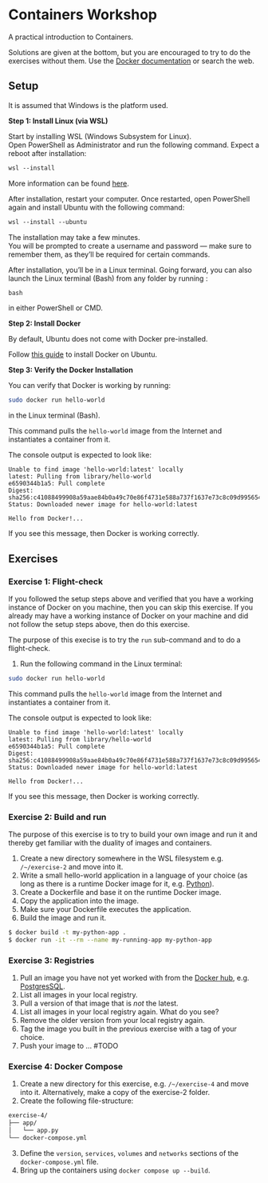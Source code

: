 # Containers Workshop

A practical introduction to Containers.

Solutions are given at the bottom, but you are encouraged to try to do the exercises without them. Use the [Docker documentation](https://docs.docker.com/) or search the web.

## Setup

It is assumed that Windows is the platform used.

<b> Step 1: Install Linux (via WSL) </b>

Start by installing WSL (Windows Subsystem for Linux).  
Open PowerShell as Administrator and run the following command. Expect a reboot after installation:

```ps
wsl --install
```

More information can be found [here](https://learn.microsoft.com/en-us/windows/wsl/install). 

After installation, restart your computer. Once restarted, open PowerShell again and install Ubuntu with the following command:

```ps
wsl --install --ubuntu
```

The installation may take a few minutes.  
You will be prompted to create a username and password — make sure to remember them, as they’ll be required for certain commands.

After installation, you’ll be in a Linux terminal.
Going forward, you can also launch the Linux terminal (Bash) from any folder by running :

```ps
bash
```

in either PowerShell or CMD.

<b> Step 2: Install Docker </b>

By default, Ubuntu does not come with Docker pre-installed.

Follow [this guide](https://docs.docker.com/engine/install/ubuntu/) to install Docker on Ubuntu.

<b> Step 3: Verify the Docker Installation </b>

You can verify that Docker is working by running:

```bash
sudo docker run hello-world
```

in the Linux terminal (Bash).

This command pulls the `hello-world` image from the Internet and instantiates a container from it.

The console output is expected to look like:

```log
Unable to find image 'hello-world:latest' locally
latest: Pulling from library/hello-world
e6590344b1a5: Pull complete
Digest: sha256:c41088499908a59aae84b0a49c70e86f4731e588a737f1637e73c8c09d995654
Status: Downloaded newer image for hello-world:latest

Hello from Docker!...
```

If you see this message, then Docker is working correctly.

## Exercises

### Exercise 1: Flight-check

If you followed the setup steps above and verified that you have a working instance of Docker on you machine, then you can skip this exercise. If you already may have a working instance of Docker on your machine and did not follow the setup steps above, then do this exercise.

The purpose of this execise is to try the `run` sub-command and to do a flight-check.

1. Run the following command in the Linux terminal:

```bash
sudo docker run hello-world
```

This command pulls the `hello-world` image from the Internet and instantiates a container from it.

The console output is expected to look like:

```log
Unable to find image 'hello-world:latest' locally
latest: Pulling from library/hello-world
e6590344b1a5: Pull complete
Digest: sha256:c41088499908a59aae84b0a49c70e86f4731e588a737f1637e73c8c09d995654
Status: Downloaded newer image for hello-world:latest

Hello from Docker!...
```

If you see this message, then Docker is working correctly.

### Exercise 2: Build and run

The purpose of this exercise is to try to build your own image and run it and thereby get familiar with the duality of images and containers.

1. Create a new directory somewhere in the WSL filesystem e.g. `/~/exercise-2` and move into it.
2. Write a small hello-world application in a language of your choice (as long as there is a runtime Docker image for it, e.g. [Python](https://hub.docker.com/_/python)).
3. Create a Dockerfile and base it on the runtime Docker image.
4. Copy the application into the image.
5. Make sure your Dockerfile executes the application.
6. Build the image and run it.

```bash
$ docker build -t my-python-app .
$ docker run -it --rm --name my-running-app my-python-app
```

### Exercise 3: Registries

1. Pull an image you have not yet worked with from the [Docker hub](https://hub.docker.com), e.g. [PostgresSQL](https://hub.docker.com/r/bitnami/postgresql).
2. List all images in your local registry.
3. Pull a version of that image that is *not* the latest.
4. List all images in your local registry again. What do you see?
5. Remove the older version from your local registry again.
6. Tag the image you built in the previous exercise with a tag of your choice.
7. Push your image to ... #TODO

### Exercise 4: Docker Compose

1. Create a new directory for this exercise, e.g. `/~/exercise-4` and move into it. Alternatively, make a copy of the exercise-2 folder.
2. Create the following file-structure:

```txt
exercise-4/
├── app/
│   └── app.py
└── docker-compose.yml
```

3. Define the `version`, `services`, `volumes` and `networks` sections of the `docker-compose.yml` file.
4. Bring up the containers using `docker compose up --build`.
